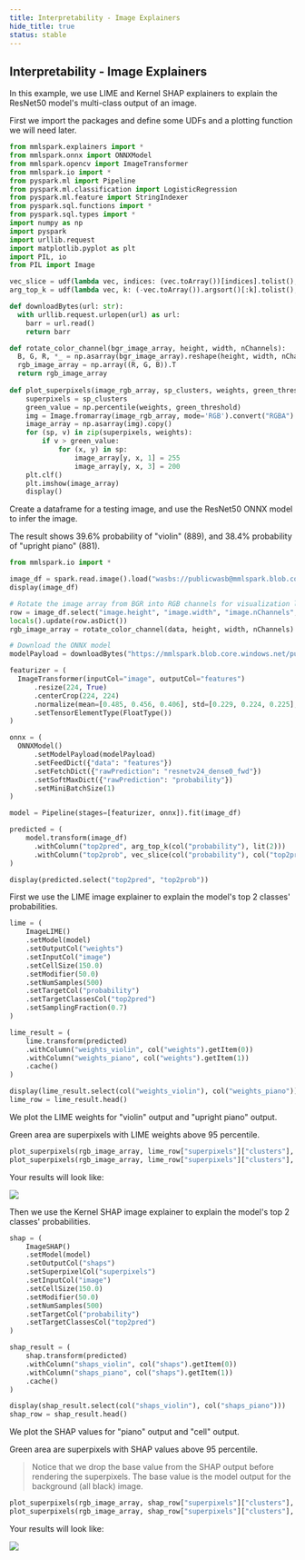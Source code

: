 ```yaml
---
title: Interpretability - Image Explainers
hide_title: true
status: stable
---
```

## Interpretability - Image Explainers

In this example, we use LIME and Kernel SHAP explainers to explain the ResNet50 model's multi-class output of an image.

First we import the packages and define some UDFs and a plotting function we will need later.


```python
from mmlspark.explainers import *
from mmlspark.onnx import ONNXModel
from mmlspark.opencv import ImageTransformer
from mmlspark.io import *
from pyspark.ml import Pipeline
from pyspark.ml.classification import LogisticRegression
from pyspark.ml.feature import StringIndexer
from pyspark.sql.functions import *
from pyspark.sql.types import *
import numpy as np
import pyspark
import urllib.request
import matplotlib.pyplot as plt
import PIL, io
from PIL import Image

vec_slice = udf(lambda vec, indices: (vec.toArray())[indices].tolist(), ArrayType(FloatType()))
arg_top_k = udf(lambda vec, k: (-vec.toArray()).argsort()[:k].tolist(), ArrayType(IntegerType()))

def downloadBytes(url: str):
  with urllib.request.urlopen(url) as url:
    barr = url.read()
    return barr

def rotate_color_channel(bgr_image_array, height, width, nChannels):
  B, G, R, *_ = np.asarray(bgr_image_array).reshape(height, width, nChannels).T
  rgb_image_array = np.array((R, G, B)).T
  return rgb_image_array
    
def plot_superpixels(image_rgb_array, sp_clusters, weights, green_threshold=99):
    superpixels = sp_clusters
    green_value = np.percentile(weights, green_threshold)
    img = Image.fromarray(image_rgb_array, mode='RGB').convert("RGBA")
    image_array = np.asarray(img).copy()
    for (sp, v) in zip(superpixels, weights):
        if v > green_value:
            for (x, y) in sp:
                image_array[y, x, 1] = 255
                image_array[y, x, 3] = 200
    plt.clf()
    plt.imshow(image_array)
    display()
```

Create a dataframe for a testing image, and use the ResNet50 ONNX model to infer the image.

The result shows 39.6% probability of "violin" (889), and 38.4% probability of "upright piano" (881).


```python
from mmlspark.io import *

image_df = spark.read.image().load("wasbs://publicwasb@mmlspark.blob.core.windows.net/explainers/images/david-lusvardi-dWcUncxocQY-unsplash.jpg")
display(image_df)

# Rotate the image array from BGR into RGB channels for visualization later.
row = image_df.select("image.height", "image.width", "image.nChannels", "image.data").head()
locals().update(row.asDict())
rgb_image_array = rotate_color_channel(data, height, width, nChannels)

# Download the ONNX model
modelPayload = downloadBytes("https://mmlspark.blob.core.windows.net/publicwasb/ONNXModels/resnet50-v2-7.onnx")

featurizer = (
  ImageTransformer(inputCol="image", outputCol="features")
      .resize(224, True)
      .centerCrop(224, 224)
      .normalize(mean=[0.485, 0.456, 0.406], std=[0.229, 0.224, 0.225], color_scale_factor = 1/255)
      .setTensorElementType(FloatType())
)

onnx = (
  ONNXModel()
      .setModelPayload(modelPayload)
      .setFeedDict({"data": "features"})
      .setFetchDict({"rawPrediction": "resnetv24_dense0_fwd"})
      .setSoftMaxDict({"rawPrediction": "probability"})
      .setMiniBatchSize(1)
)

model = Pipeline(stages=[featurizer, onnx]).fit(image_df)
```


```python
predicted = (
    model.transform(image_df)
      .withColumn("top2pred", arg_top_k(col("probability"), lit(2)))
      .withColumn("top2prob", vec_slice(col("probability"), col("top2pred")))
)

display(predicted.select("top2pred", "top2prob"))
```

First we use the LIME image explainer to explain the model's top 2 classes' probabilities.


```python
lime = (
    ImageLIME()
    .setModel(model)
    .setOutputCol("weights")
    .setInputCol("image")
    .setCellSize(150.0)
    .setModifier(50.0)
    .setNumSamples(500)
    .setTargetCol("probability")
    .setTargetClassesCol("top2pred")
    .setSamplingFraction(0.7)
)

lime_result = (
    lime.transform(predicted)
    .withColumn("weights_violin", col("weights").getItem(0))
    .withColumn("weights_piano", col("weights").getItem(1))
    .cache()
)

display(lime_result.select(col("weights_violin"), col("weights_piano")))
lime_row = lime_result.head()
```

We plot the LIME weights for "violin" output and "upright piano" output.

Green area are superpixels with LIME weights above 95 percentile.


```python
plot_superpixels(rgb_image_array, lime_row["superpixels"]["clusters"], list(lime_row["weights_violin"]), 95)
plot_superpixels(rgb_image_array, lime_row["superpixels"]["clusters"], list(lime_row["weights_piano"]), 95)
```

Your results will look like:

<img src="https://mmlspark.blob.core.windows.net/graphics/explainers/image-lime-20210811.png"/>

Then we use the Kernel SHAP image explainer to explain the model's top 2 classes' probabilities.


```python
shap = (
    ImageSHAP()
    .setModel(model)
    .setOutputCol("shaps")
    .setSuperpixelCol("superpixels")
    .setInputCol("image")
    .setCellSize(150.0)
    .setModifier(50.0)
    .setNumSamples(500)
    .setTargetCol("probability")
    .setTargetClassesCol("top2pred")
)

shap_result = (
    shap.transform(predicted)
    .withColumn("shaps_violin", col("shaps").getItem(0))
    .withColumn("shaps_piano", col("shaps").getItem(1))
    .cache()
)

display(shap_result.select(col("shaps_violin"), col("shaps_piano")))
shap_row = shap_result.head()
```

We plot the SHAP values for "piano" output and "cell" output.

Green area are superpixels with SHAP values above 95 percentile.

> Notice that we drop the base value from the SHAP output before rendering the superpixels. The base value is the model output for the background (all black) image.


```python
plot_superpixels(rgb_image_array, shap_row["superpixels"]["clusters"], list(shap_row["shaps_violin"][1:]), 95)
plot_superpixels(rgb_image_array, shap_row["superpixels"]["clusters"], list(shap_row["shaps_piano"][1:]), 95)
```

Your results will look like:

<img src="https://mmlspark.blob.core.windows.net/graphics/explainers/image-shap-20210811.png"/>
